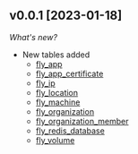 ## v0.0.1 [2023-01-18]

_What's new?_

- New tables added
  - [fly_app](https://hub.steampipe.io/plugins/turbot/fly/tables/fly_app)
  - [fly_app_certificate](https://hub.steampipe.io/plugins/turbot/fly/tables/fly_app_certificate)
  - [fly_ip](https://hub.steampipe.io/plugins/turbot/fly/tables/fly_ip)
  - [fly_location](https://hub.steampipe.io/plugins/turbot/fly/tables/fly_location)
  - [fly_machine](https://hub.steampipe.io/plugins/turbot/fly/tables/fly_machine)
  - [fly_organization](https://hub.steampipe.io/plugins/turbot/fly/tables/fly_organization)
  - [fly_organization_member](https://hub.steampipe.io/plugins/turbot/fly/tables/fly_organization_member)
  - [fly_redis_database](https://hub.steampipe.io/plugins/turbot/fly/tables/fly_redis_database)
  - [fly_volume](https://hub.steampipe.io/plugins/turbot/fly/tables/fly_volume)




